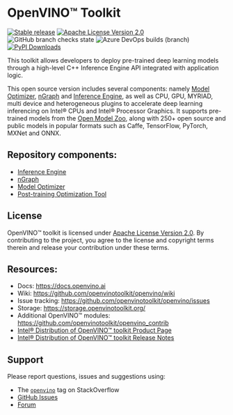 # OpenVINO™ Toolkit
[![Stable release](https://img.shields.io/badge/version-2021.4.1-green.svg)](https://github.com/openvinotoolkit/openvino/releases/tag/2021.4.1)
[![Apache License Version 2.0](https://img.shields.io/badge/license-Apache_2.0-green.svg)](LICENSE)
![GitHub branch checks state](https://img.shields.io/github/checks-status/openvinotoolkit/openvino/master?label=GitHub%20checks)
![Azure DevOps builds (branch)](https://img.shields.io/azure-devops/build/openvinoci/b2bab62f-ab2f-4871-a538-86ea1be7d20f/13?label=Public%20CI)
[![PyPI Downloads](https://pepy.tech/badge/openvino)](https://pepy.tech/project/openvino)

This toolkit allows developers to deploy pre-trained deep learning models
through a high-level C++ Inference Engine API integrated with application logic.

This open source version includes several components: namely [Model Optimizer], [nGraph] and
[Inference Engine], as well as CPU, GPU, MYRIAD, multi device and heterogeneous plugins to accelerate deep learning inferencing on Intel® CPUs and Intel® Processor Graphics. It supports pre-trained models from the [Open Model Zoo], along with 250+ open
source and public models in popular formats such as Caffe, TensorFlow, PyTorch,
MXNet and ONNX.

## Repository components:
* [Inference Engine]
* [nGraph]
* [Model Optimizer]
* [Post-training Optimization Tool]

## License
OpenVINO™ toolkit is licensed under [Apache License Version 2.0](LICENSE).
By contributing to the project, you agree to the license and copyright terms therein
and release your contribution under these terms.

## Resources:
* Docs: https://docs.openvino.ai
* Wiki: https://github.com/openvinotoolkit/openvino/wiki
* Issue tracking: https://github.com/openvinotoolkit/openvino/issues
* Storage: https://storage.openvinotoolkit.org/
* Additional OpenVINO™ modules: https://github.com/openvinotoolkit/openvino_contrib
* [Intel® Distribution of OpenVINO™ toolkit Product Page](https://software.intel.com/openvino)
* [Intel® Distribution of OpenVINO™ toolkit Release Notes](https://software.intel.com/en-us/articles/OpenVINO-RelNotes)

## Support
Please report questions, issues and suggestions using:

* The [`openvino`](https://stackoverflow.com/questions/tagged/openvino) tag on StackOverflow
* [GitHub Issues](https://github.com/openvinotoolkit/openvino/issues)
* [Forum](https://software.intel.com/en-us/forums/computer-vision)


[Open Model Zoo]:https://github.com/openvinotoolkit/open_model_zoo
[Inference Engine]:https://docs.openvino.ai/latest/openvino_docs_IE_DG_Deep_Learning_Inference_Engine_DevGuide.html
[Model Optimizer]:https://docs.openvino.ai/latest/openvino_docs_MO_DG_Deep_Learning_Model_Optimizer_DevGuide.html
[nGraph]:https://docs.openvino.ai/latest/openvino_docs_nGraph_DG_Introduction.html
[Post-training Optimization Tool]:https://docs.openvino.ai/latest/pot_README.html
[tag on StackOverflow]:https://stackoverflow.com/search?q=%23openvino

